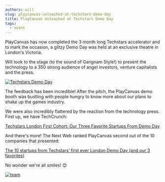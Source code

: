 ```yaml
---
authors: will
slug: playcanvas-unleashed-at-techstars-demo-day
title: PlayCanvas Unleashed at Techstars Demo Day
tags:
  - event
---
```


PlayCanvas has now completed the 3 month long Techstars accelerator and to mark the occasion, a glitzy Demo Day was held at an exclusive theatre in London's Victoria.

Will took to the stage (to the sound of Gangnam Style!) to present the technology to a 350 strong audience of angel investors, venture capitalists and the press.

[![Techstars Demo Day](/img/techstars-demo-day.jpg)](/img/techstars-demo-day.jpg)

The feedback has been incredible! After the pitch, the PlayCanvas demo booth was bustling with people hungry to know more about our plans to shake up the games industry.

We were also incredibly flattered by the reaction from the technology press. First up, we have TechCrunch:

[Techstars London First Cohort: Our Three Favorite Startups From Demo Day](https://techcrunch.com/2013/09/27/techstars-london-top-pick/)

And there's more! The Next Web ranked PlayCanvas second out of the 10 companies that presented:

[The 10 startups from Techstars’ first ever London Demo Day (and our 3 favorites)](https://thenextweb.com/news/the-10-techstars-demo-day-startups-and-our-3-favorites)

No wonder we're all smiles! 😊

[![team](/img/team.jpg)](/img/team.jpg)
